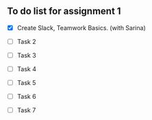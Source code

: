 ## To do list for assignment 1

- [X] Create Slack, Teamwork Basics. (with Sarina)
- [ ] Task 2
- [ ] Task 3
- [ ] Task 4
- [ ] Task 5
- [ ] Task 6
- [ ] Task 7

